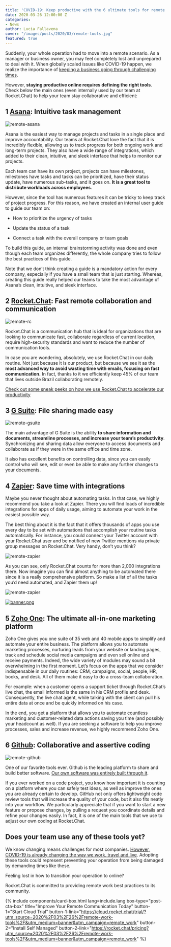 ```yaml
---
title: 'COVID-19: Keep productive with the 6 ultimate tools for remote work'
date: 2020-03-26 12:00:00 Z
categories:
- News
author: Lucia Fallavena
cover: "/images/posts/2020/03/remote-tools.jpg"
featured: true
---
```


Suddenly, your whole operation had to move into a remote scenario. As a manager or business owner, you may feel completely lost and unprepared to deal with it. When globally scaled issues like COVID-19 happen, we realize the importance of [keeping a business going through challenging times](https://rocket.chat/2020/03/26/remote-work-14-hacks/).

However, **staying productive online requires defining the right tools**. Check below the main ones (even internally used by our team at Rocket.Chat) to help your team stay collaborative and efficient:

## **1** [Asana](https://app.asana.com): Intuitive task management

<img alt="remote-asana" src="{{'/images/posts/2020/03/asana.png' | relative_url}}">

Asana is the easiest way to manage projects and tasks in a single place and improve accountability. Our teams at Rocket.Chat love the fact that it is incredibly flexible, allowing us to track progress for both ongoing work and long-term projects.
They also have a wide range of integrations, which added to their clean, intuitive, and sleek interface that helps to monitor our projects.

Each team can have its own project, projects can have milestones, milestones have tasks and tasks can be prioritized, have their status update, have numerous sub-tasks, and it goes on. **It is a great tool to distribute workloads across employees**.

However, since the tool has numerous features it can be tricky to keep track of project progress. For this reason, we have created an internal user guide to guide our team on:

* How to prioritize the urgency of tasks

* Update the status of a task

* Connect a task with the overall company or team goals

To build this guide, an internal brainstorming activity was done and even though each team organizes differently, the whole company tries to follow the best practices of this guide.

Note that we don’t think creating a guide is a mandatory action for every company, especially if you have a small team that is just starting. Whereas, creating this guide really helped our teams to take the most advantage of Asana’s clean, intuitive, and sleek interface.

## **2** [Rocket.Chat](https://rocket.chat): Fast remote collaboration and communication

<img alt="remote-rc" src="{{'/images/posts/2020/03/rocket-chat.png' | relative_url}}">

Rocket.Chat is a communication hub that is ideal for organizations that are looking to communicate fast, collaborate regardless of current location, require high-security standards and want to reduce the number of communication tools.

In case you are wondering, absolutely, we use Rocket.Chat in our daily routine. Not just because it is our product, but because we see it as the **most advanced way to avoid wasting time with emails, focusing on fast communication.** In fact, thanks to it we efficiently keep 45% of our team that lives outside Brazil collaborating remotely.

[Check out some sneak peeks on how we use Rocket.Chat to accelerate our productivity](https://rocket.chat/2020/03/26/remote-work-14-hacks/)

## **3** [G Suite](https://gsuite.google.com/): File sharing made easy

<img alt="remote-gsuite" src="{{'/images/posts/2020/03/gsuite.png' | relative_url}}">

The main advantage of G Suite is the ability **to share information and documents, streamline processes, and increase your team’s productivity**. Synchronizing and sharing data allow everyone to access documents and collaborate as if they were in the same office and time zone.

It also has excellent benefits on controlling data, since you can easily control who will see, edit or even be able to make any further changes to your documents.

## **4** [Zapier](https://zapier.com/): Save time with integrations

Maybe you never thought about automating tasks. In that case, we highly recommend you take a look at Zapier. There you will find loads of incredible integrations for apps of daily usage, aiming to automate your work in the easiest possible way.

The best thing about it is the fact that it offers thousands of apps you use every day to be set with automations that accomplish your routine tasks automatically. For instance, you could connect your Twitter account with your Rocket.Chat user and be notified of new Twitter mentions via private group messages on Rocket.Chat. Very handy, don’t you think?

<img alt="remote-zapier" src="{{'/images/posts/2020/03/zapier.png' | relative_url}}">

As you can see, only Rocket.Chat counts for more than 2,000 integrations there. Now imagine you can find almost anything to be automated there since it is a really comprehensive platform. So make a list of all the tasks you’d need automated, and Zapier them up!

<img alt="remote-zapier" src="{{'/uploads/test1.png' | relative_url}}">

<a href="https://cloud.rocket.chat/trial/bronze?utm_source=blog&utm_medium=banner-1&utm_campaign=zoom"><img src="/uploads/test1.png" alt="banner.png"></a>

## **5** [Zoho One](https://www.zoho.com/one/): The ultimate all-in-one marketing platform

Zoho One gives you one suite of 35 web and 40 mobile apps to simplify and automate your entire business. The platform allows you to automate marketing processes, nurturing leads from your website or landing pages, track and schedule social media campaigns and even sell online and receive payments.
Indeed, the wide variety of modules may sound a bit overwhelming in the first moment. Let’s focus on the apps that we consider indispensable in our daily routines: CRM, campaigns, social, people, HR, books, and desk. All of them make it easy to do a cross-team collaboration.

For example: when a customer opens a support ticket through Rocket.Chat’s live chat, the email informed is the same in his CRM profile and desk. Consequently, the live chat agent, while talking with the client can pull his entire data at once and be quickly informed on his case.

In the end, you get a platform that allows you to automate countless marketing and customer-related data actions saving you time (and possibly your headcount as well).  If you are seeking a software to help you improve processes, sales and increase revenue, we highly recommend Zoho One.

## **6** [Github](https://github.com): Collaborative and assertive coding

<img alt="remote-github" src="{{'/images/posts/2020/03/github.png' | relative_url}}">

One of our favorite tools ever. Github is the leading platform to share and build better software. [Our own software was entirely built through it](https://github.com/RocketChat).

If you ever worked on a code project, you know how important it is counting on a platform where you can safely test ideas, as well as improve the ones you are already certain to develop. GitHub not only offers lightweight code review tools that will increase the quality of your code, but it also fits neatly into your workflow.
We particularly appreciate that if you want to start a new feature or propose changes, by pulling a request you coordinate details and refine your changes easily. In fact, it is one of the main tools that we use to adjust our own coding at Rocket.Chat.

## Does your team use any of these tools yet?

We know changing means challenges for most companies. [However, COVID-19 is already changing the way we work, travel and live](https://rocket.chat/2020/03/17/covid-message/). Adopting these tools could represent preventing your operation from being damaged by demanding times like these.

Feeling lost in how to transition your operation to online?

Rocket.Chat is committed to providing remote work best practices to its community.

{% include components/card-box.html lang=include.lang box-type="post-cta-box" title="Improve Your Remote Communication Today" button-1="Start Cloud Trial" button-1-link="https://cloud.rocket.chat/trial/?utm_source=2020%2F03%2F26%2Fremote-work-tools%2F&utm_medium=banner&utm_campaign=remote_work" button-2="Install Self Managed" button-2-link="https://rocket.chat/pricing?utm_source=2020%2F03%2F26%2Fremote-work-tools%2F&utm_medium=banner&utm_campaign=remote_work" %}
